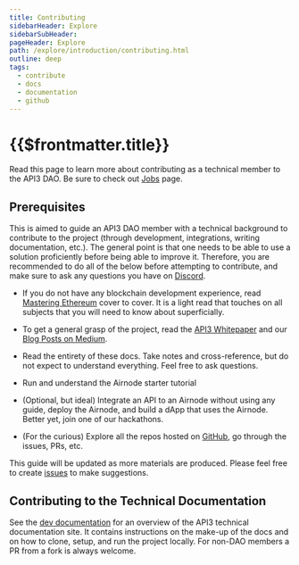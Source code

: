 ```yaml
---
title: Contributing
sidebarHeader: Explore
sidebarSubHeader:
pageHeader: Explore
path: /explore/introduction/contributing.html
outline: deep
tags:
  - contribute
  - docs
  - documentation
  - github
---
```


<PageHeader/>

<SearchHighlight/>

# {{$frontmatter.title}}

Read this page to learn more about contributing as a technical member to the
API3 DAO. Be sure to check out [Jobs](./jobs.md) page.

## Prerequisites

This is aimed to guide an API3 DAO member with a technical background to
contribute to the project (through development, integrations, writing
documentation, etc.). The general point is that one needs to be able to use a
solution proficiently before being able to improve it. Therefore, you are
recommended to do all of the below before attempting to contribute, and make
sure to ask any questions you have on
[Discord](https://discord.gg/qnRrcfnm5W)<ExternalLinkImage/>.

- If you do not have any blockchain development experience, read
  [Mastering Ethereum](https://github.com/ethereumbook/ethereumbook)<ExternalLinkImage/>
  cover to cover. It is a light read that touches on all subjects that you will
  need to know about superficially.

- To get a general grasp of the project, read the
  <a href="/api3-whitepaper-v1.0.3.pdf" target="_api3-whitepaper"> API3
  Whitepaper</a><ExternalLinkImage/> and our [Blog Posts on Medium](./blog.md).

- Read the entirety of these docs. Take notes and cross-reference, but do not
  expect to understand everything. Feel free to ask questions.

- Run and understand the Airnode starter tutorial

- (Optional, but ideal) Integrate an API to an Airnode without using any guide,
  deploy the Airnode, and build a dApp that uses the Airnode. Better yet, join
  one of our hackathons.

- (For the curious) Explore all the repos hosted on
  [GitHub](https://github.com/api3dao)<ExternalLinkImage/>, go through the
  issues, PRs, etc.

This guide will be updated as more materials are produced. Please feel free to
create [issues](https://github.com/api3dao/api3-docs/issues)<externalLinkImage/>
to make suggestions.

## Contributing to the Technical Documentation

See the [dev documentation](/dev/) for an overview of the API3 technical
documentation site. It contains instructions on the make-up of the docs and on
how to clone, setup, and run the project locally. For non-DAO members a PR from
a fork is always welcome.
